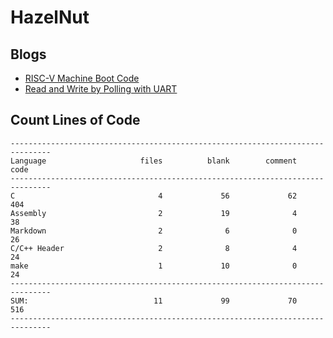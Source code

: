 # HazelNut

## Blogs

- [RISC-V Machine Boot Code](https://lingkkang.github.io/2023/02/23/boot-risc-v/)
- [Read and Write by Polling with UART](https://lingkkang.github.io/2023/02/28/polling-read-write/)

## Count Lines of Code

```
-------------------------------------------------------------------------------
Language                     files          blank        comment           code
-------------------------------------------------------------------------------
C                                4             56             62            404
Assembly                         2             19              4             38
Markdown                         2              6              0             26
C/C++ Header                     2              8              4             24
make                             1             10              0             24
-------------------------------------------------------------------------------
SUM:                            11             99             70            516
-------------------------------------------------------------------------------
```

